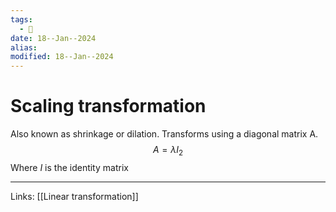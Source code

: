 ```yaml
---
tags:
  - 🌱
date: 18--Jan--2024
alias: 
modified: 18--Jan--2024
---
```

# Scaling transformation
Also known as shrinkage or dilation. Transforms using a diagonal matrix A.
$$A=\lambda I_2$$
Where $I$ is the identity matrix

---
Links: [[Linear transformation]]
